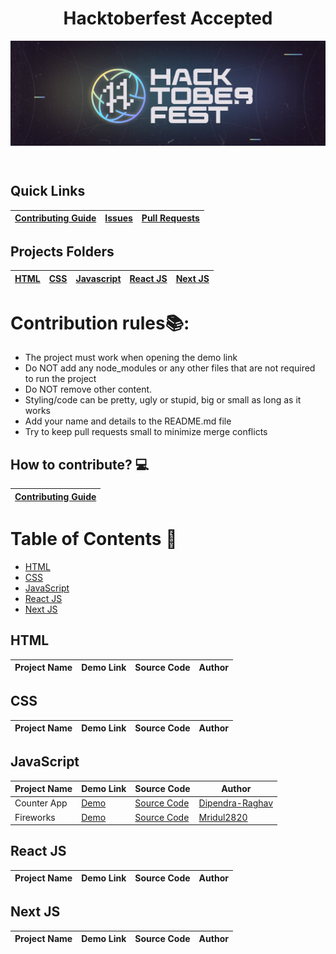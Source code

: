 
<div align="center">
    <h1>Hacktoberfest Accepted</h1>
</div>
<p align="center">
    <img src="/assets/banner.jpg" align="center" />
</p>

<br />

## Quick Links
| <a href="CONTRIBUTING.md">Contributing Guide</a> | <a href="https://github.com/Mridul2820/Hacktoberfest2022/issues">Issues</a> | <a href="https://github.com/Mridul2820/Hacktoberfest2022/pulls">Pull Requests</a> |
| ---- | ---- | ----- |

## Projects Folders
| [HTML](/projects/html/README.md) | [CSS](/projects/css/README.md) | [Javascript](/projects/javascript/README.md) | [React JS](/projects/react-js/README.md) | [Next JS](/projects/next-js/README.md) |
| ---- | ---- | ----- | ---- | ----- |


# Contribution rules📚:
- The project must work when opening the demo link
- Do NOT add any node_modules or any other files that are not required to run the project
- Do NOT remove other content.
- Styling/code can be pretty, ugly or stupid, big or small as long as it works
- Add your name and details to the README.md file
- Try to keep pull requests small to minimize merge conflicts

## How to contribute? 💻
| <a href="CONTRIBUTING.md">Contributing Guide</a> |
| ----- |



# Table of Contents 📜

- [HTML](#html)
- [CSS](#css)
- [JavaScript](#javascript)
- [React JS](#react-js)
- [Next JS](#next-js)

## HTML
| Project Name | Demo Link | Source Code | Author |
| --- | --- | --- | --- |

## CSS
| Project Name | Demo Link | Source Code | Author |
| --- | --- | --- | --- |

## JavaScript
| Project Name | Demo Link | Source Code | Author |
| --- | --- | --- | --- |
| Counter App | [Demo](https://dipendra-raghav.github.io/counter/) | [Source Code](/projects/javascript/Counter) | [Dipendra-Raghav](https://github.com/Dipendra-Raghav) |
| Fireworks | [Demo](https://mridul2820.github.io/CSS-Vanila-JS-Projects/Vanila-JS/fireworks/fire.html) | [Source Code](/projects/javascript/fireworks) | [Mridul2820](https://github.com/Mridul2820)|


## React JS
| Project Name | Demo Link | Source Code | Author |
| --- | --- | --- | --- |

## Next JS
| Project Name | Demo Link | Source Code | Author |
| --- | --- | --- | --- |

